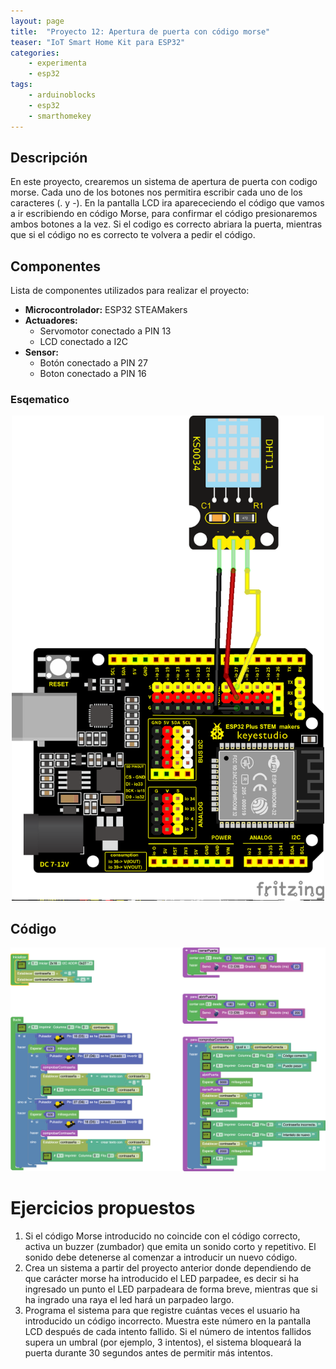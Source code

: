 ```yaml
---
layout: page
title:  "Proyecto 12: Apertura de puerta con código morse"
teaser: "IoT Smart Home Kit para ESP32"
categories:
    - experimenta
    - esp32
tags:
    - arduinoblocks
    - esp32
    - smarthomekey
---
```


## Descripción
En este proyecto, crearemos un sistema de apertura de puerta con codigo morse. Cada uno de los botones nos permitira escribir cada uno de los caracteres (. y -). En la pantalla LCD ira aparececiendo el código que vamos a ir escribiendo en código Morse, para confirmar el código presionaremos ambos botones a la vez. Si el codigo es correcto abriara la puerta, mientras que si el código no es correcto te volvera a pedir el código.

## Componentes
Lista de componentes utilizados para realizar el proyecto:
- **Microcontrolador:** ESP32 STEAMakers
- **Actuadores:**
    - Servomotor conectado a PIN 13
    - LCD conectado a I2C
- **Sensor:**
    - Botón conectado a PIN 27
    - Boton conectado a PIN 16

### Esqematico 
<p align="center">
    <img src="/images/experimenta/esp32/Proyectos/P12_Esquematico.png" alt="Proyecto 12" width="500"/>
</p>

## Código 
<p align="center">
    <img src="/images/experimenta/esp32/Proyectos/Proyecto12.png" alt="Proyecto 12" width="700"/>
</p>

# Ejercicios propuestos 
1.	Si el código Morse introducido no coincide con el código correcto, activa un buzzer (zumbador) que emita un sonido corto y repetitivo. El sonido debe detenerse al comenzar a introducir un nuevo código.
2.	Crea un sistema a partir del proyecto anterior donde dependiendo de que carácter morse ha introducido el LED parpadee, es decir si ha ingresado un punto el LED parpadeara de forma breve, mientras que si ha ingrado una raya el led hará un parpadeo largo.
3.	Programa el sistema para que registre cuántas veces el usuario ha introducido un código incorrecto. Muestra este número en la pantalla LCD después de cada intento fallido. Si el número de intentos fallidos supera un umbral (por ejemplo, 3 intentos), el sistema bloqueará la puerta durante 30 segundos antes de permitir más intentos.
 

